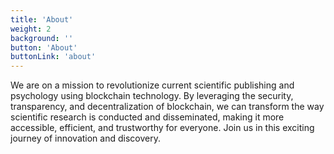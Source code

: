 ```yaml
---
title: 'About'
weight: 2
background: ''
button: 'About'
buttonLink: 'about'
---
```


We are on a mission to revolutionize current scientific publishing and psychology using blockchain technology. By leveraging the security, transparency, and decentralization of blockchain, we can transform the way scientific research is conducted and disseminated, making it more accessible, efficient, and trustworthy for everyone. Join us in this exciting journey of innovation and discovery.
